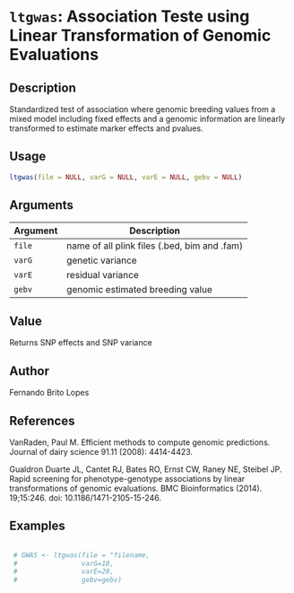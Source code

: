 # `ltgwas`: Association Teste using Linear Transformation of Genomic Evaluations

## Description


 Standardized test of association where genomic breeding values from a mixed model including fixed effects and a genomic information are linearly transformed to estimate marker effects and pvalues.


## Usage

```r
ltgwas(file = NULL, varG = NULL, varE = NULL, gebv = NULL)
```


## Arguments

Argument      |Description
------------- |----------------
```file```     |     name of all plink files (.bed, bim and .fam)
```varG```     |     genetic variance
```varE```     |     residual variance
```gebv```     |     genomic estimated breeding value

## Value


 Returns SNP effects and SNP variance


## Author


 Fernando Brito Lopes


## References


 VanRaden, Paul M. Efficient methods to compute genomic predictions. Journal of dairy science 91.11 (2008): 4414-4423.
 
 Gualdron Duarte JL, Cantet RJ, Bates RO, Ernst CW, Raney NE, Steibel JP. Rapid screening for phenotype-genotype associations by linear transformations of genomic evaluations. BMC Bioinformatics (2014). 19;15:246. doi: 10.1186/1471-2105-15-246.


## Examples

```r 
 
 # GWAS <- ltgwas(file = "filename,
 #                varG=10,
 #                varE=20,
 #                gebv=gebv)
 
 ``` 

